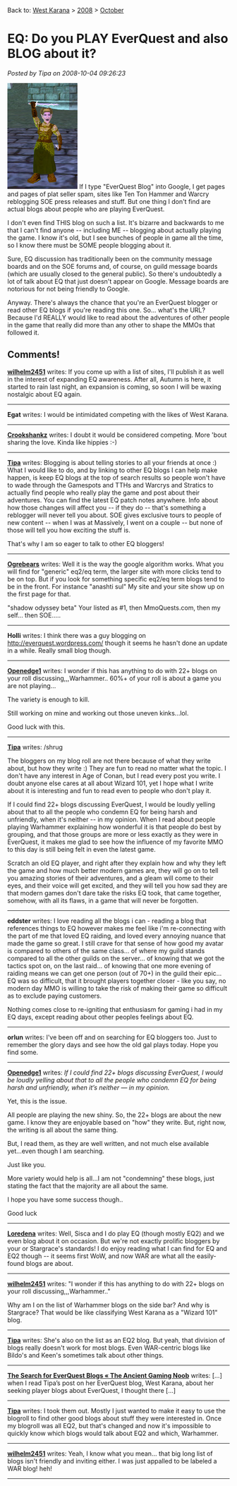Back to: [West Karana](/posts/westkarana.md) > [2008](/posts/2008/westkarana.md) > [October](./westkarana.md)
# EQ: Do you PLAY EverQuest and also BLOG about it?

*Posted by Tipa on 2008-10-04 09:26:23*

![](../../../uploads/2008/10/eqgame-2008-10-04-08-59-37-85.jpg "eqgame-2008-10-04-08-59-37-85") If I type "EverQuest Blog" into Google, I get pages and pages of plat seller spam, sites like Ten Ton Hammer and Warcry reblogging SOE press releases and stuff. But one thing I don't find are actual blogs about people who are playing EverQuest.

I don't even find THIS blog on such a list. It's bizarre and backwards to me that I can't find anyone -- including ME -- blogging about actually playing the game. I know it's old, but I see bunches of people in game all the time, so I know there must be SOME people blogging about it.

Sure, EQ discussion has traditionally been on the community message boards and on the SOE forums and, of course, on guild message boards (which are usually closed to the general public). So there's undoubtedly a lot of talk about EQ that just doesn't appear on Google. Message boards are notorious for not being friendly to Google.

Anyway. There's always the chance that you're an EverQuest blogger or read other EQ blogs if you're reading this one. So... what's the URL? Because I'd REALLY would like to read about the adventures of other people in the game that really did more than any other to shape the MMOs that followed it.

## Comments!

**[wilhelm2451](http://tagn.wordpress.com/)** writes: If you come up with a list of sites, I'll publish it as well in the interest of expanding EQ awareness. After all, Autumn is here, it started to rain last night, an expansion is coming, so soon I will be waxing nostalgic about EQ again.

---

**Egat** writes: I would be intimidated competing with the likes of West Karana.

---

**[Crookshankz](http://thegaminggoob.wordpress.com)** writes: I doubt it would be considered competing. More 'bout sharing the love. Kinda like hippies :-)

---

**[Tipa](https://chasingdings.com)** writes: Blogging is about telling stories to all your friends at once :) What I would like to do, and by linking to other EQ blogs I can help make happen, is keep EQ blogs at the top of search results so people won't have to wade through the Gamespots and TTHs and Warcrys and Stratics to actually find people who really play the game and post about their adventures. You can find the latest EQ patch notes anywhere. Info about how those changes will affect you -- if they do -- that's something a reblogger will never tell you about. SOE gives exclusive tours to people of new content -- when I was at Massively, I went on a couple -- but none of those will tell you how exciting the stuff is.

That's why I am so eager to talk to other EQ bloggers!

---

**[Ogrebears](http://www.ogrebear.com)** writes: Well it is the way the google algorithm works. What you will find for "generic" eq2/eq term, the larger site with more clicks tend to be on top. But if you look for something specific eq2/eq term blogs tend to be in the front. For instance "anashti sul" My site and your site show up on the first page for that.

"shadow odyssey beta" Your listed as #1, then MmoQuests.com, then my self... then SOE.....

---

**Holli** writes: I think there was a guy blogging on http://everquest.wordpress.com/ though it seems he hasn't done an update in a while. Really small blog though.

---

**[Openedge1](http://simple-n-complex.blogspot.com/)** writes: I wonder if this has anything to do with 22+ blogs on your roll discussing,,,Warhammer..
60%+ of your roll is about a game you are not playing...

The variety is enough to kill.

Still working on mine and working out those uneven kinks...lol.

Good luck with this.

---

**[Tipa](https://chasingdings.com)** writes: /shrug

The bloggers on my blog roll are not there because of what they write about, but how they write :) They are fun to read no matter what the topic. I don't have any interest in Age of Conan, but I read every post you write. I doubt anyone else cares at all about Wizard 101, yet I hope what I write about it is interesting and fun to read even to people who don't play it.

If I could find 22+ blogs discussing EverQuest, I would be loudly yelling about that to all the people who condemn EQ for being harsh and unfriendly, when it's neither -- in my opinion. When I read about people playing Warhammer explaining how wonderful it is that people do best by grouping, and that those groups are more or less exactly as they were in EverQuest, it makes me glad to see how the influence of my favorite MMO to this day is still being felt in even the latest game.

Scratch an old EQ player, and right after they explain how and why they left the game and how much better modern games are, they will go on to tell you amazing stories of their adventures, and a gleam will come to their eyes, and their voice will get excited, and they will tell you how sad they are that modern games don't dare take the risks EQ took, that came together, somehow, with all its flaws, in a game that will never be forgotten.

---

**eddster** writes: I love reading all the blogs i can - reading a blog that references things to EQ however makes me feel like i'm re-connecting with the part of me that loved EQ raiding, and loved every annoying nuance that made the game so great.
I still crave for that sense of how good my avatar is compared to others of the same class... of where my guild stands compared to all the other guilds on the server... of knowing that we got the tactics spot on, on the last raid... of knowing that one more evening of raiding means we can get one person (out of 70+) in the guild their epic... 
EQ was so difficult, that it brought players together closer - like you say, no modern day MMO is willing to take the risk of making their game so difficult as to exclude paying customers.

Nothing comes close to re-igniting that enthusiasm for gaming i had in my EQ days, except reading about other peoples feelings about EQ.

---

**orlun** writes: I've been off and on searching for EQ bloggers too. Just to remember the glory days and see how the old gal plays today. Hope you find some.

---

**[Openedge1](http://simple-n-complex.blogspot.com)** writes: *If I could find 22+ blogs discussing EverQuest, I would be loudly yelling about that to all the people who condemn EQ for being harsh and unfriendly, when it’s neither — in my opinion.*

Yet, this is the issue.

All people are playing the new shiny. So, the 22+ blogs are about the new game. 
I know they are enjoyable based on "how" they write. But, right now, the writing is all about the same thing.

But, I read them, as they are well written, and not much else available yet...even though I am searching.

Just like you.

More variety would help is all...I am not "condemning" these blogs, just stating the fact that the majority are all about the same. 

I hope you have some success though..

Good luck

---

**[Loredena](http://gnomedepot.net)** writes: Well, Sisca and I do play EQ (though mostly EQ2) and we even blog about it on occasion. But we're not exactly prolific bloggers by your or Stargrace's standards! I do enjoy reading what I can find for EQ and EQ2 though -- it seems first WoW, and now WAR are what all the easily-found blogs are about.

---

**[wilhelm2451](http://tagn.wordpress.com/)** writes: "I wonder if this has anything to do with 22+ blogs on your roll discussing,,,Warhammer.."

Why am I on the list of Warhammer blogs on the side bar? And why is Stargrace? That would be like classifying West Karana as a "Wizard 101" blog.

---

**[Tipa](https://chasingdings.com)** writes: She's also on the list as an EQ2 blog. But yeah, that division of blogs really doesn't work for most blogs. Even WAR-centric blogs like Bildo's and Keen's sometimes talk about other things.

---

**[The Search for EverQuest Blogs &laquo; The Ancient Gaming Noob](http://tagn.wordpress.com/2008/10/12/the-search-for-everquest-blogs/)** writes: [...] when I read Tipa’s post on her EverQuest blog, West Karana, about her seeking player blogs about EverQuest, I thought there [...]

---

**[Tipa](https://chasingdings.com)** writes: I took them out. Mostly I just wanted to make it easy to use the blogroll to find other good blogs about stuff they were interested in. Once my blogroll was all EQ2, but that's changed and now it's impossible to quickly know which blogs would talk about EQ2 and which, Warhammer.

---

**[wilhelm2451](http://tagn.wordpress.com/)** writes: Yeah, I know what you mean... that big long list of blogs isn't friendly and inviting either. I was just appalled to be labeled a WAR blog! heh!

---

